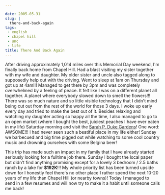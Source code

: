 ```yaml
---

date: 2005-05-31
slug: |
  there-and-back-again
tags:
 - english
 - chapel hill
 - unc
 - life
title: There And Back Again
---
```


After driving approximately 1,014 miles over this Memorial Day weekend,
I'm finally back home from Chapel Hill. Had a blast visiting my sister
together with my wife and daughter. My older sister and uncle also
tagged along to supposedly help out with the driving. Went to sleep at
1am on Thursday and got up at 4am!!! Managed to get there by 3pm and was
completely overwhelmed by a feeling of peace. It felt like I was on a
different planet all together. A planet where everybody slowed down to
smell the flowers!!! There was so much nature and so little visible
technology that I didn't mind being cut out from the rest of the world
for those 3 days. I woke up early every day and tried to make the best
out of it. Besides relaxing and watching my daughter acting so happy all
the time, I also managed to go to an open market (where I bought the
best, juiciest peaches I have ever eaten in my life) Saturday morning
and visit the [Sarah P. Duke
Gardens](http://www.hr.duke.edu/dukegardens/dukegardens.html)! One word:
AWSOME!!! I had never seen such a beatiful place in my life either!
Sunday we barbecued and big time pigged out while watching to some cool
country music and drowning ourselves with some Belgina beer!

This trip has made such an impact in my family that I have already
started seriously looking for a fulltime job there. Sunday I bought the
local paper but didn't find anything promising except for a lovely 3
bedroom / 2.5 baths ranch by a lake for **\$192K**!!! My whole priority
list has been turned upside down for I honestly feel there's no other
place I rather spend the next 10-20 years of my life than Chapel Hill
(or nearby towns)! Today I managed to send in a few resumes and will now
try to make it a habit until someone calls me back!
